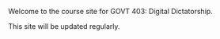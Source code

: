 Welcome to the course site for GOVT 403: Digital Dictatorship. 

This site will be updated regularly.
